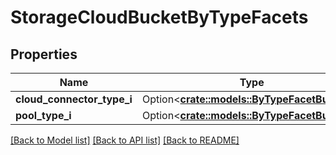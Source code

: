 # StorageCloudBucketByTypeFacets

## Properties

Name | Type | Description | Notes
------------ | ------------- | ------------- | -------------
**cloud_connector_type_i** | Option<[**crate::models::ByTypeFacetBuckets**](by_type_facet_buckets.md)> |  | [optional]
**pool_type_i** | Option<[**crate::models::ByTypeFacetBuckets**](by_type_facet_buckets.md)> |  | [optional]

[[Back to Model list]](../README.md#documentation-for-models) [[Back to API list]](../README.md#documentation-for-api-endpoints) [[Back to README]](../README.md)


